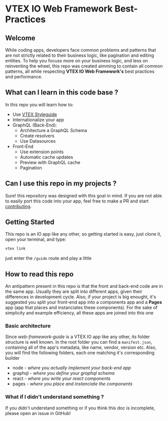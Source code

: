 
  # VTEX IO Web Framework Best-Practices

  ## Welcome
  While coding apps, developers face common problems and patterns that are not strictly related to their business logic, like pagination and editing entities. To help you focuss more on your business logic, and less on reinventing the wheel, this repo was created aimming to contain all common patterns, all while respecting **VTEX IO Web Framework's** best practices and performance.

  ## What can I learn in this code base ?
  In this repo you will learn how to:

  - Use [VTEX Styleguide](https://styleguide.vtex.com/)
  - Internationalize your app
  - GraphQL (Back-End):
    - Architecture a GraphQL Schema
    - Create resolvers
    - Use Datasources
  - Front-End
    - Use extension points
    - Automatic cache updates
    - Preview with GraphQL cache
    - Pagination

  ## Can I use this repo in my projects ?
  Sure! this repository was designed with this goal in mind. If you are not able to easily port this code into your app, feel free to make a PR and start [contributing](https://github.com/vtex-apps/awesome-io#contributing).

  ## Getting Started
  This repo is an IO app like any other, so getting started is easy, just clone it, open your terminal, and type:

  ```sh
  vtex link
  ```

  just enter the `/guide` route and play a little

  ## How to read this repo
  An antipattern present in this repo is that the front and back-end code are in the same app. Usually they are split into different apps, given their differences in development cycle. Also, if your project is big enought, it's suggested you split your front-end app into a components app and a **Pages** app (app that places and instanciates these components). For the sake of simplicity and example efficiency, all these apps are joined into this one

  ### Basic architecture
  Since *web-framework-guide* is a VTEX IO app like any other, its folder structure is well known. In the root folder you can find a `manifest.json`, containing all of the app's metadata, like name, vendor, version etc. Also, you will find the following folders, each one matching it's corresponding builder

  - node - *where you actually implement your back-end app*
  - graphql - *where you define your graphql schema*
  - react - *where you write your react components*
  - pages - *where you place and instanciate the components*

  ### What if I didn't understand something ?
  If you didn't understand something or if you think this doc is incomplete, please open an issue in GitHub!
